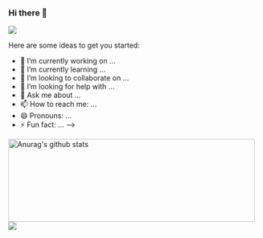 ### Hi there 👋
![](https://github.com/halfrost/halfrost/blob/master/icons/header_.png)

Here are some ideas to get you started:

- 🔭 I’m currently working on ...
- 🌱 I’m currently learning ...
- 👯 I’m looking to collaborate on ...
- 🤔 I’m looking for help with ...
- 💬 Ask me about ...
- 📫 How to reach me: ...
- 😄 Pronouns: ...
- ⚡ Fun fact: ...
-->
<p>
  <img align="left" width="490" height="165" src="https://github-readme-stats.anuraghazra1.vercel.app/api?username=hisyamardiansyah&show_icons=true&include_all_commits=true&theme=radical" alt="Anurag's github stats"/>
  <a href="https://github.com/anuraghazra/anuraghazra.github.io">
  <!-- Change the `github-readme-stats.anuraghazra1.vercel.app` to `github-readme-stats.vercel.app`  -->
  <img align="left" src="https://github-readme-stats.anuraghazra1.vercel.app/api/pin/?username=anuraghazra&repo=anuraghazra.github.io&theme=radical" />
  </a>
<p>
  

